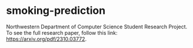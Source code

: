 # smoking-prediction
Northwestern Department of Computer Science Student Research Project. To see the full research paper, follow this link: https://arxiv.org/pdf/2310.03772. 
